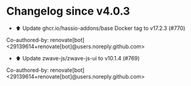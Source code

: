 # Changelog since v4.0.3
- ⬆️ Update ghcr.io/hassio-addons/base Docker tag to v17.2.3 (#770)

Co-authored-by: renovate[bot] <29139614+renovate[bot]@users.noreply.github.com> 
- ⬆️ Update zwave-js/zwave-js-ui to v10.1.4 (#769)

Co-authored-by: renovate[bot] <29139614+renovate[bot]@users.noreply.github.com> 
